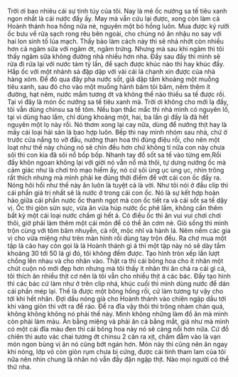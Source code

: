 Trời ơi bao nhiêu cái sự tinh túy của tôi. Nay là mẻ ốc nướng sa tế tiêu xanh ngon nhất là cái nước đấy ấy. May mà vẫn cứu lại được, xong còn làm cả Hoành thánh hoa hồng nữa nè, nguyên một bó hồng luôn. Mua được ký rưỡi ốc bưu về rửa sạch rong rêu bên ngoài, cho chúng nó ăn nhậu no say với hai lon sinh tố lúa mạch. Thấy bảo làm cách này thì sẽ nhả nhớt còn nhiều hơn cả ngâm sữa với ngâm ớt, ngâm trứng. Nhưng mà sau khi ngâm thì tôi thấy ngâm sữa không đường nhả nhiều hơn nha. Đấy sau đấy thì mình sẽ rửa đi rửa lại với nước tám tỷ lần, để sạch được khúc nào thì hay khúc đấy. Hấp ốc với một nhánh sả đập dập với vài cái lá chanh xin được của nhà hàng xóm. Để đó qua đây pha nước sốt, giã dập tầm khoảng một muỗng tiêu xanh, sau đó cho vào một muỗng hành băm tỏi băm, nêm thêm ít đường, hạt nêm, nước mắm tương ớt và không thể nào thiếu sa tế được rồi. Tại vì đây là món ốc nướng sa tế tiêu xanh mà. Trời ơi không cho mới lạ đấy, tôi vẫn dùng chinsu sa tế tôm. Nếu bạn thắc mắc thì nhà mình có nguyên lố, tại vì dùng hao lắm, chỉ dùng khoảng một, hai, ba lần gì đấy là đã hết nguyên một lọ này rồi. Nó thơm xong lại cay nữa, dùng để nướng thịt hay là mấy cái loại hải sản là bao hợp luôn. Bếp thì nay mình nhóm sau nhà, chứ ở trước cửa nắng to vỡ đầu, nướng than hoa thì đúng điệu rồi, cho nên một loạt như thế này chúng nó sẽ chín đều hơn chứ không tí nữa con này chưa sôi thì con kia đã sôi nổ bốp bốp. Nhanh tay đổ sốt sa tế vào từng em.Rồi đấy khôn ngoan không lại với giời nó vẫn nổ mà thôi, tự dưng nướng ốc mà cảm giác như là chơi trò mạo hiểm ấy, nó cứ sôi ùng ục ùng ục, nhìn trông rất thích nhưng mà mình phải ke đúng thời điểm để vớt cái con ốc đấy ra. Nóng hôi hổi như thế này ăn luôn là tuyệt cả là vời. Như tôi nói ở đầu clip thì cái phần giá trị nhất sẽ là nước ở trong cái con ốc. Nó là sự kết hợp hoàn hảo giữa cái phần nước ốc thanh ngọt mà con ốc tiết ra và cái sốt sa tế dậy vị. Ốc thì giòn sừn sực, vừa ăn vừa húp nước ốc phê lắm, không cần thêm bất kỳ một cái loại nước chấm gì hết á. Có điều ốc thì ăn vui vui chơi chơi thôi, giờ phải làm thêm một cái món để có thể ăn cơm nè. Giò sống thì mình trộn cùng với tôm băm nhuyễn, cà rốt, mộc nhĩ và hành lá. Nêm nếm các gia vị cho vừa miệng như trên màn hình rồi dùng tay trộn đều. Ra chợ mua một tập lá cảo hay còn gọi là lá Hoành thánh gì á thì một tập này nó sẽ dày tầm khoảng 30 tới 50 lá gì đó, tôi không đếm được. Tạo hình tròn xếp lần lượt chồng lên nhau và cho nhân vào. Thật ra thì cái bông hoa cho ít nhân một chút cuộn nó mới đẹp hơn nhưng mà tôi thấy ít nhân thì ăn chả ra cái gì cả, tôi thích ăn nhiều thịt cơ nên là tôi vẫn cho nhiều thịt á các bác. Đấy tạo hình thì các bác cứ làm như ở trên clip nhá, khúc cuối thì mình dùng nước để dán cái phần mép lại. Thế là được một bông hồng rồi, cứ làm tương tự vậy cho tới khi hết nhân. Đợi dầu nóng già cho Hoành thánh vào chiên ngập dầu tới khi vàng giòn thì vớt ra để ráo. Để ra đĩa vậy thôi thì trông nhàm chán quá, không không không nó phải thế này. Mình không những làm đồ ăn mà mình còn phải làm màu. Ăn bằng miệng và phải ăn cả bằng mắt, giá như mà mình có một cái đĩa màu đen thì cái bông hoa này nó sẽ càng nổi hơn nữa. Cứ đồ chiên thì auto vác chai tương ớt chinsu 2 cân ra xịt, chấm đẫm vào là vạn món ngon bùng vị ăn nó cũng bớt ngán hơn. Món này thì cũng nên ăn ngay khi nóng, lớp vỏ còn giòn rụm chưa bị cứng, được cái tính tham lam của tôi nữa nên nhìn chung là nhân nó vẫn đầy đặn ngập thịt. Nào mọi người có thể thử nha.